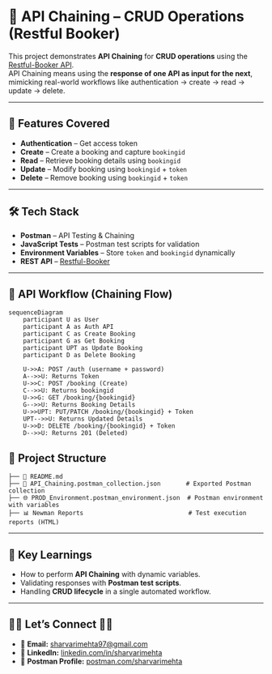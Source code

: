 # 🔗 API Chaining – CRUD Operations (Restful Booker)

This project demonstrates **API Chaining** for **CRUD operations** using the [Restful-Booker API](https://restful-booker.herokuapp.com/apidoc/index.html).  
API Chaining means using the **response of one API as input for the next**, mimicking real-world workflows like authentication → create → read → update → delete.

---

## 🚀 Features Covered
- **Authentication** – Get access token  
- **Create** – Create a booking and capture `bookingid`  
- **Read** – Retrieve booking details using `bookingid`  
- **Update** – Modify booking using `bookingid` + `token`  
- **Delete** – Remove booking using `bookingid` + `token`  

---

## 🛠️ Tech Stack
- **Postman** – API Testing & Chaining  
- **JavaScript Tests** – Postman test scripts for validation  
- **Environment Variables** – Store `token` and `bookingid` dynamically  
- **REST API** – [Restful-Booker](https://restful-booker.herokuapp.com/)  

---

## 🔄 API Workflow (Chaining Flow)

```mermaid
sequenceDiagram
    participant U as User
    participant A as Auth API
    participant C as Create Booking
    participant G as Get Booking
    participant UPT as Update Booking
    participant D as Delete Booking

    U->>A: POST /auth (username + password)
    A-->>U: Returns Token
    U->>C: POST /booking (Create)
    C-->>U: Returns bookingid
    U->>G: GET /booking/{bookingid}
    G-->>U: Returns Booking Details
    U->>UPT: PUT/PATCH /booking/{bookingid} + Token
    UPT-->>U: Returns Updated Details
    U->>D: DELETE /booking/{bookingid} + Token
    D-->>U: Returns 201 (Deleted)
````

## 📂 Project Structure

```
├── 📘 README.md  
├── 📑 API_Chaining.postman_collection.json       # Exported Postman collection  
├── 🌐 PROD_Environment.postman_environment.json  # Postman environment with variables  
├── 📊 Newman Reports                             # Test execution reports (HTML)  
```

---

## 🎯 Key Learnings

* How to perform **API Chaining** with dynamic variables.
* Validating responses with **Postman test scripts**.
* Handling **CRUD lifecycle** in a single automated workflow.

---

## 🙋‍♀️ Let’s Connect 👩‍💻

- 📧 **Email:** [sharvarimehta97@gmail.com](mailto:sharvarimehta97@gmail.com)
- 💼 **LinkedIn:** [linkedin.com/in/sharvarimehta](https://www.linkedin.com/in/sharvarimehta) 
- 🔗 **Postman Profile:** [postman.com/sharvarimehta](https://www.postman.com/sharvarimehta)
